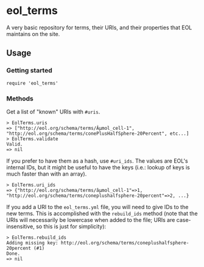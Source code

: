 # eol_terms
A very basic repository for terms, their URIs, and their properties that EOL maintains on the site.

## Usage

### Getting started

```
require 'eol_terms'
```

### Methods

Get a list of "known" URIs with `#uris`.

```
> EolTerms.uris
=> ["http://eol.org/schema/terms/Âµmol_cell-1", "http://eol.org/schema/terms/conePlusHalfSphere-20Percent", etc...]
> EolTerms.validate
Valid.
=> nil
```

If you prefer to have them as a hash, use `#uri_ids`. The values are EOL's internal IDs, but it might be useful to have
the keys (i.e.: lookup of keys is much faster than with an array).

```
> EolTerms.uri_ids
=> {"http://eol.org/schema/terms/âµmol_cell-1"=>1, "http://eol.org/schema/terms/coneplushalfsphere-20percent"=>2, ...}
```

If you add a URI to the `eol_terms.yml` file, you will need to give IDs to the new terms. This is accomplished with the
`rebuild_ids` method (note that the URIs will necessarily be lowercase when added to the file; URIs are
case-insensitive, so this is just for simplicity):

```
> EolTerms.rebuild_ids
Adding missing key: http://eol.org/schema/terms/coneplushalfsphere-20percent (#1)
Done.
=> nil
```
